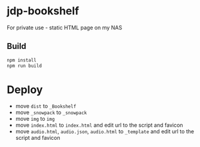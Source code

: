 # jdp-bookshelf

For private use - static HTML page on my NAS

## Build

```cmd
npm install
npm run build
```

# Deploy

- move `dist` to `_Bookshelf`
- move `_snowpack` to `_snowpack`
- move `img` to `img`
- move `index.html` to `index.html` and edit url to the script and favicon
- move `audio.html`, `audio.json`, `audio.html` to `_template` and edit url to the script and favicon
